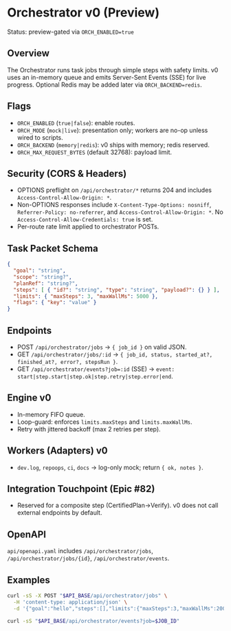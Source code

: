 # Orchestrator v0 (Preview)

Status: preview-gated via `ORCH_ENABLED=true`

## Overview

The Orchestrator runs task jobs through simple steps with safety limits. v0 uses an in-memory queue and emits Server-Sent Events (SSE) for live progress. Optional Redis may be added later via `ORCH_BACKEND=redis`.

## Flags

- `ORCH_ENABLED` (`true|false`): enable routes.
- `ORCH_MODE` (`mock|live`): presentation only; workers are no-op unless wired to scripts.
- `ORCH_BACKEND` (`memory|redis`): v0 ships with memory; redis reserved.
- `ORCH_MAX_REQUEST_BYTES` (default 32768): payload limit.

## Security (CORS & Headers)

- OPTIONS preflight on `/api/orchestrator/*` returns 204 and includes `Access-Control-Allow-Origin: *`.
- Non-OPTIONS responses include `X-Content-Type-Options: nosniff`, `Referrer-Policy: no-referrer`, and `Access-Control-Allow-Origin: *`. No `Access-Control-Allow-Credentials: true` is set.
- Per-route rate limit applied to orchestrator POSTs.

## Task Packet Schema

```json
{
  "goal": "string",
  "scope": "string?",
  "planRef": "string?",
  "steps": [ { "id?": "string", "type": "string", "payload?": {} } ],
  "limits": { "maxSteps": 3, "maxWallMs": 5000 },
  "flags": { "key": "value" }
}
```

## Endpoints

- POST `/api/orchestrator/jobs` → `{ job_id }` on valid JSON.
- GET `/api/orchestrator/jobs/:id` → `{ job_id, status, started_at?, finished_at?, error?, stepsRun }`.
- GET `/api/orchestrator/events?job=:id` (SSE) → `event: start|step.start|step.ok|step.retry|step.error|end`.

## Engine v0

- In-memory FIFO queue.
- Loop-guard: enforces `limits.maxSteps` and `limits.maxWallMs`.
- Retry with jittered backoff (max 2 retries per step).

## Workers (Adapters) v0

- `dev.log`, `repoops`, `ci`, `docs` → log-only mock; return `{ ok, notes }`.

## Integration Touchpoint (Epic #82)

- Reserved for a composite step (CertifiedPlan→Verify). v0 does not call external endpoints by default.

## OpenAPI

`api/openapi.yaml` includes `/api/orchestrator/jobs`, `/api/orchestrator/jobs/{id}`, `/api/orchestrator/events`.

## Examples

```bash
curl -sS -X POST "$API_BASE/api/orchestrator/jobs" \
  -H 'content-type: application/json' \
  -d '{"goal":"hello","steps":[],"limits":{"maxSteps":3,"maxWallMs":2000}}'

curl -sS "$API_BASE/api/orchestrator/events?job=$JOB_ID"
```


